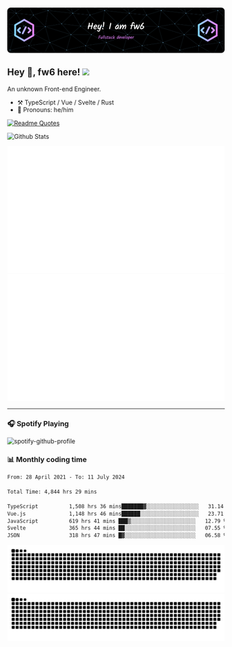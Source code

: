 ![Header](github-header-image.png)

## Hey 👋, fw6 here! <img src="https://github.githubassets.com/images/mona-whisper.gif" height="24" />


An unknown Front-end Engineer.

-   :hammer_and_pick: TypeScript / Vue / Svelte / Rust
-   :man: Pronouns: he/him


[![Readme Quotes](https://quotes-github-readme.vercel.app/api?type=horizontal&theme=algolia)](https://github.com/piyushsuthar/github-readme-quotes)



![Github Stats](https://github-readme-stats.vercel.app/api?username=fw6&bg_color=30,e96443,904e95&title_color=fff&text_color=fff)

![](https://raw.githubusercontent.com/fw6/github-stats-transparent/output/generated/overview.svg)
![](https://raw.githubusercontent.com/fw6/github-stats-transparent/output/generated/languages.svg)


---

### 🎧 Spotify Playing

<!-- ![spotify-github-profile](/img/default.svg) -->

![spotify-github-profile](https://spotify-github-profile.vercel.app/api/view.svg?uid=r6wn4hdvypv0lkzyrj0e0pjct&cover_image=true&theme=default&show_offline=true&background_color=9a10ad&interchange=true&bar_color_cover=true)



### :bar_chart: Monthly coding time 

<!--START_SECTION:waka-->

```txt
From: 28 April 2021 - To: 11 July 2024

Total Time: 4,844 hrs 29 mins

TypeScript          1,508 hrs 36 mins███████▓░░░░░░░░░░░░░░░░░   31.14 %
Vue.js              1,148 hrs 46 mins██████░░░░░░░░░░░░░░░░░░░   23.71 %
JavaScript          619 hrs 41 mins ███▒░░░░░░░░░░░░░░░░░░░░░   12.79 %
Svelte              365 hrs 44 mins ██░░░░░░░░░░░░░░░░░░░░░░░   07.55 %
JSON                318 hrs 47 mins █▓░░░░░░░░░░░░░░░░░░░░░░░   06.58 %
```

<!--END_SECTION:waka-->




![github contribution grid snake animation](https://raw.githubusercontent.com/platane/platane/output/github-contribution-grid-snake-dark.svg#gh-dark-mode-only)![github contribution grid snake animation](https://raw.githubusercontent.com/platane/platane/output/github-contribution-grid-snake.svg#gh-light-mode-only)
